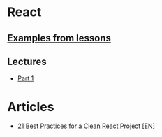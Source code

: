 # React

## [Examples from lessons](./examples)

## Lectures
* [Part 1](./part1)
<!-- * [Virtual DOM](./virtualDom)
* [Part 2](./part2)
* [React router](./router)
* [React and style](./reactAndStyle)
* [React project structure](./projectStructure) -->

# Articles
* [21 Best Practices for a Clean React Project [EN]](https://betterprogramming.pub/21-best-practices-for-a-clean-react-project-df788a682fb)